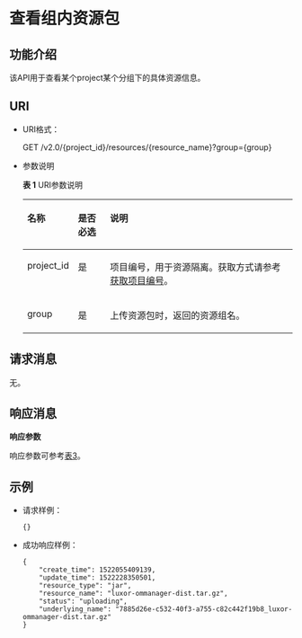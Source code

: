 # 查看组内资源包<a name="dli_02_0172"></a>

## 功能介绍<a name="zh-cn_topic_0142813188_zh-cn_topic_0102902530_s1f0e4fd3d502405199f36f78e68721aa"></a>

该API用于查看某个project某个分组下的具体资源信息。

## URI<a name="zh-cn_topic_0142813188_zh-cn_topic_0102902530_s9e1b8ec5b57c422a942b19835da7d66e"></a>

-   URI格式：

    GET /v2.0/\{project\_id\}/resources/\{resource\_name\}?group=\{group\}

-   参数说明

    **表 1**  URI参数说明

    <a name="zh-cn_topic_0142813188_zh-cn_topic_0102902530_zh-cn_topic_0069077803_table60779388"></a>
    <table><thead align="left"><tr id="zh-cn_topic_0142813188_zh-cn_topic_0102902530_zh-cn_topic_0069077803_row61411666"><th class="cellrowborder" valign="top" width="12.94%" id="mcps1.2.4.1.1"><p id="zh-cn_topic_0142813188_zh-cn_topic_0102902530_a420a62a594f9410eaea229ffc8037a61"><a name="zh-cn_topic_0142813188_zh-cn_topic_0102902530_a420a62a594f9410eaea229ffc8037a61"></a><a name="zh-cn_topic_0142813188_zh-cn_topic_0102902530_a420a62a594f9410eaea229ffc8037a61"></a>名称</p>
    </th>
    <th class="cellrowborder" valign="top" width="12.31%" id="mcps1.2.4.1.2"><p id="zh-cn_topic_0142813188_zh-cn_topic_0102902530_zh-cn_topic_0069077803_p873025824211"><a name="zh-cn_topic_0142813188_zh-cn_topic_0102902530_zh-cn_topic_0069077803_p873025824211"></a><a name="zh-cn_topic_0142813188_zh-cn_topic_0102902530_zh-cn_topic_0069077803_p873025824211"></a>是否必选</p>
    </th>
    <th class="cellrowborder" valign="top" width="74.75%" id="mcps1.2.4.1.3"><p id="zh-cn_topic_0142813188_zh-cn_topic_0102902530_a692d3cd97b464aed90ba6d841900a4a5"><a name="zh-cn_topic_0142813188_zh-cn_topic_0102902530_a692d3cd97b464aed90ba6d841900a4a5"></a><a name="zh-cn_topic_0142813188_zh-cn_topic_0102902530_a692d3cd97b464aed90ba6d841900a4a5"></a>说明</p>
    </th>
    </tr>
    </thead>
    <tbody><tr id="zh-cn_topic_0142813188_zh-cn_topic_0102902530_zh-cn_topic_0069077803_row48589216"><td class="cellrowborder" valign="top" width="12.94%" headers="mcps1.2.4.1.1 "><p id="zh-cn_topic_0142813188_zh-cn_topic_0102902530_zh-cn_topic_0069077803_p43412436"><a name="zh-cn_topic_0142813188_zh-cn_topic_0102902530_zh-cn_topic_0069077803_p43412436"></a><a name="zh-cn_topic_0142813188_zh-cn_topic_0102902530_zh-cn_topic_0069077803_p43412436"></a>project_id</p>
    </td>
    <td class="cellrowborder" valign="top" width="12.31%" headers="mcps1.2.4.1.2 "><p id="zh-cn_topic_0142813188_zh-cn_topic_0102902530_zh-cn_topic_0069077803_p26746391"><a name="zh-cn_topic_0142813188_zh-cn_topic_0102902530_zh-cn_topic_0069077803_p26746391"></a><a name="zh-cn_topic_0142813188_zh-cn_topic_0102902530_zh-cn_topic_0069077803_p26746391"></a>是</p>
    </td>
    <td class="cellrowborder" valign="top" width="74.75%" headers="mcps1.2.4.1.3 "><p id="zh-cn_topic_0142813188_zh-cn_topic_0102902530_zh-cn_topic_0069077803_p18974100"><a name="zh-cn_topic_0142813188_zh-cn_topic_0102902530_zh-cn_topic_0069077803_p18974100"></a><a name="zh-cn_topic_0142813188_zh-cn_topic_0102902530_zh-cn_topic_0069077803_p18974100"></a>项目编号，用于资源隔离。获取方式请参考<a href="获取项目编号.md">获取项目编号</a>。</p>
    </td>
    </tr>
    <tr id="zh-cn_topic_0142813188_row07248924713"><td class="cellrowborder" valign="top" width="12.94%" headers="mcps1.2.4.1.1 "><p id="zh-cn_topic_0142813188_p172759184711"><a name="zh-cn_topic_0142813188_p172759184711"></a><a name="zh-cn_topic_0142813188_p172759184711"></a>group</p>
    </td>
    <td class="cellrowborder" valign="top" width="12.31%" headers="mcps1.2.4.1.2 "><p id="zh-cn_topic_0142813188_p1572710954716"><a name="zh-cn_topic_0142813188_p1572710954716"></a><a name="zh-cn_topic_0142813188_p1572710954716"></a>是</p>
    </td>
    <td class="cellrowborder" valign="top" width="74.75%" headers="mcps1.2.4.1.3 "><p id="zh-cn_topic_0142813188_p18727394475"><a name="zh-cn_topic_0142813188_p18727394475"></a><a name="zh-cn_topic_0142813188_p18727394475"></a>上传资源包时，返回的资源组名。</p>
    </td>
    </tr>
    </tbody>
    </table>


## 请求消息<a name="zh-cn_topic_0142813188_zh-cn_topic_0102902530_section20458182103"></a>

无。

## 响应消息<a name="zh-cn_topic_0142813188_zh-cn_topic_0102902530_sd1ecb66580054b2ea403be8b2272a2c7"></a>

**响应参数**

响应参数可参考[表3](查看资源包列表.md#zh-cn_topic_0103345070_table111231336220)。

## 示例<a name="zh-cn_topic_0142813188_zh-cn_topic_0102902530_section17446171164041"></a>

-   请求样例：

    ```
    {}
    ```

-   成功响应样例：

    ```
    {
        "create_time": 1522055409139,
        "update_time": 1522228350501,
        "resource_type": "jar",
        "resource_name": "luxor-ommanager-dist.tar.gz",
        "status": "uploading",
        "underlying_name": "7885d26e-c532-40f3-a755-c82c442f19b8_luxor-ommanager-dist.tar.gz"
    }
    ```


